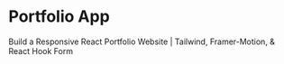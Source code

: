 # Portfolio App

Build a Responsive React Portfolio Website | Tailwind, Framer-Motion, & React Hook Form

